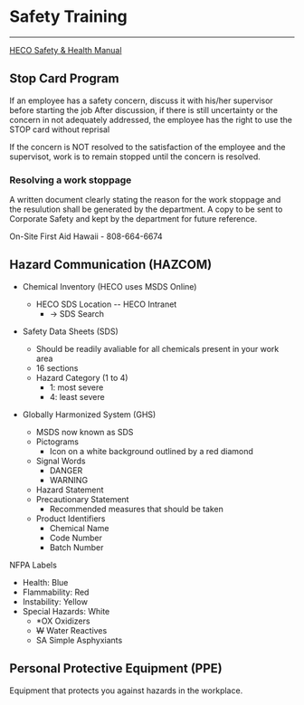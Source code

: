 # Safety Training
---

[HECO Safety & Health Manual](https://infohana.net/safety-and-emergency/safety)

Stop Card Program
---

If an employee has a safety concern, discuss it with his/her supervisor before starting the job
After discussion, if there is still uncertainty or the concern in not adequately addressed, the employee has the right to use the STOP card without reprisal

If the concern is NOT resolved to the satisfaction of the employee and the supervisot, work is to remain stopped until the concern is resolved.

### Resolving a work stoppage
A written document clearly stating the reason for the work stoppage and the resulution shall be generated by the department.
A copy to be sent to Corporate Safety and kept by the department for future reference.

On-Site First Aid Hawaii - 808-664-6674

Hazard Communication (HAZCOM)
---
- Chemical Inventory (HECO uses MSDS Online)
	-	HECO SDS Location -- HECO Intranet
		-	-> SDS Search
		
- Safety Data Sheets (SDS)
	-	Should be readily avaliable for all chemicals present in your work area
	-	16 sections
	-	Hazard Category (1 to 4)
		- 1: most severe
		- 4: least severe
	
- Globally Harmonized System (GHS)
	-	MSDS now known as SDS
	-	Pictograms
		-	Icon on a white background outlined by a red diamond
	-	Signal Words
		-	DANGER
		-	WARNING
	-	Hazard Statement
	-	Precautionary Statement
		-	Recommended measures that should be taken
	-	Product Identifiers
		- Chemical Name
		- Code Number
		- Batch Number
		
NFPA Labels
-	Health: Blue
-	Flammability: Red
-	Instability: Yellow
-	Special Hazards: White
	-	\*OX Oxidizers
	-	~~W~~ Water Reactives
	-	SA Simple Asphyxiants
	
## Personal Protective Equipment (PPE)
Equipment that protects you against hazards in the workplace.